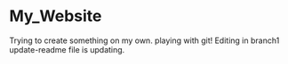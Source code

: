 # My_Website
Trying to create something on my own.
playing with git!
Editing in branch1
update-readme file is updating.
